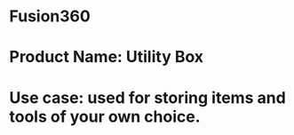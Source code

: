 # Fusion360 

# Product Name: Utility Box

# Use case: used for storing items and tools of your own choice.
